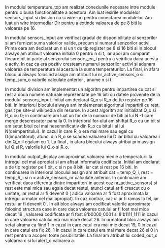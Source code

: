 In modulul temperature_top am realizat conexiunile necesare intre module 
pentru o buna functionalitate a acestora. Am luat iesirile modulelor sensors_input si division
ca si wire-uri pentru conectarea modulelor. Am luat un wire intermediar Dir pentru a extinde valoarea de pe 8 biti la valoarea pe 16.


In modulul sensors_input am verificat gradul de disponibilitate al senzorilor si am furnizat suma valorilor valide, 
precum si numarul senzorilor activi. Prima oara am declarat un n si un t de tip register pe 8 si 16 biti si in blocul 
always am atribuit valoarea initiala 0 pentru n si t, iar apoi am comparat fiecare bit in parte al senzorului sensors_en_i
pentru a veirifica daca acesta e activ. In caz ca era pozitiv cresteam numarul senzorilor activi si adunam valoarea 
de temperatura al acestuia la suma temperaturilor. La final, in afara blocului always folosind assign am atribuit lui
nr_active_sensors_o si temp_sum_o valorile calculate anterior , anume n si t.


In modulul division am implementat un algoritm pentru impartirea cu cat si rest a doua numere naturale reprezentate
pe 16 biti cu datele provenite de la modulul sensors_input. Initial am declarat Q_o si R_o de tip register pe 16 biti.
In interiorul blocului always am implementat algoritmul impartirii cu rest, gasit pe site-ul wikipedia din resurse. 
In acest algoritm am initializat Q_o si R_o cu 0; in continuare am luat un for de la numarul de biti ai lui N -1 care 
merge descrescator pana la 0. In interiorul for-ului am shiftat R_o cu un bit si am setat bitul cel mai nesemnificativ din
R_o cu bitul i al lui N(deimpartitului). In cazul in care R_o era mai mare sau egal cu D(impartitorul), atunci din R_o se scadea 
valoarea lui D iar bitul cu valoarea i din Q_o il egalam cu 1. La final , in afara blocului always atribui prin assign lui Q si R, 
valorile lui Q_o si R_o.


In modulul output_display am aproximat valoarea medie a temperaturii la intregul cel mai apropiat si am afisat informatia codificata.
Initial am declarat a de tip register pe 1 bit, c si n pe 8 biti, iar cat si rest pe 16 biti. In continuarea in interiorul blocului
assign am atribuit cat = temp_Q_i, rest = temp_R_i si n = active_sensors_nr calculate anterior. In continuare am verificat daca
diferenta dintre impartitor( in acest caz nr_active_sensors) si rest este mai mica sau egala decat restul, atunci catul ar fi crescut cu o unitate,
iar restul ar fi devenit 0 ( adica valoarea ar fi fost aproximata la intregul urmator cel mai apropiat). In caz contrar, cat-ul ar fi ramas la fel, 
iar restul ar fi devenit 0 . In alt bloc always am codificat valorile aproximate folosind structura case in care daca valoarea catului ar fi 
fost mai mica decat 19 , valoarea codificata ar fi fost 8'b0000_0001 si 8'b1111_1111 in cazul in care valoarea catului era mai mare decat 26.
In urmatorul bloc always am setat alrama ca fiind 1 in cazul in care catul era mai mic decat 19, 0 in cazul in care catul era fix 26, 
1 in cazul in care catul era mai mare decat 26 si 0 in rest pentru a acoperi toate posibilitatile. La final am atribuit lui coded_out_o valoarea c si lui alert_o valoarea a.
